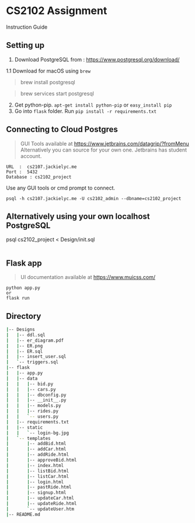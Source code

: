 # CS2102 Assignment

Instruction Guide

## Setting up

1. Download PostgreSQL from : https://www.postgresql.org/download/

1.1 Download for macOS using `brew`
> brew install postgresql

> brew services start postgresql
2. Get python-pip. `apt-get install python-pip` or `easy_install pip`
3. Go into `flask` folder. Run `pip install -r requirements.txt`

## Connecting to Cloud Postgres
> GUI Tools available at https://www.jetbrains.com/datagrip/?fromMenu
> Alternatively you can source for your own one. Jetbrains has student account.
```
URL  :  cs2107.jackielyc.me
Port :  5432
Database : cs2102_project
```
Use any GUI tools or cmd prompt to connect.
```
psql -h cs2107.jackielyc.me -U cs2102_admin --dbname=cs2102_project
```

## Alternatively using your own localhost PostgreSQL
psql cs2102_project < Design/init.sql
```

```

## Flask app

> UI documentation available at https://www.muicss.com/

```
python app.py
or
flask run
```


## Directory
```bash
|-- Designs
|   |-- ddl.sql
|   |-- er_diagram.pdf
|   |-- ER.png
|   |-- ER.sql
|   |-- insert_user.sql
|   `-- triggers.sql
|-- flask
|   |-- app.py
|   |-- data
|   |   |-- bid.py
|   |   |-- cars.py
|   |   |-- dbconfig.py
|   |   |-- __init__.py
|   |   |-- models.py
|   |   |-- rides.py
|   |   `-- users.py
|   |-- requirements.txt
|   |-- static
|   |   `-- login-bg.jpg
|   `-- templates
|       |-- addBid.html
|       |-- addCar.html
|       |-- addRide.html
|       |-- approveBid.html
|       |-- index.html
|       |-- listBid.html
|       |-- listCar.html
|       |-- login.html
|       |-- pastRide.html
|       |-- signup.html
|       |-- updateCar.html
|       |-- updateRide.html
|       `-- updateUser.htm
|-- README.md
```
